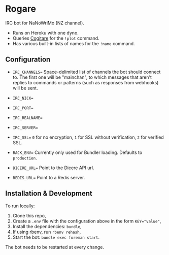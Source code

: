 # Rogare

IRC bot for NaNoWriMo (NZ channel).

- Runs on Heroku with one dyno.
- Queries [Cogitare](https://cogitare.nz) for the `!plot` command.
- Has various built-in lists of names for the `!name` command.

## Configuration

- `IRC_CHANNELS=` Space-delimited list of channels the bot should connect
  to. The first one will be "mainchan", to which messages that aren't
  replies to commands or patterns (such as responses from webhooks)
  will be sent.

- `IRC_NICK=`

- `IRC_PORT=`

- `IRC_REALNAME=`

- `IRC_SERVER=`

- `IRC_SSL=` `0` for no encryption, `1` for SSL without verification,
  `2` for verified SSL.

- `RACK_ENV=` Currently only used for Bundler loading. Defaults to `production`.

- `DICERE_URL=` Point to the Dicere API url.

- `REDIS_URL=` Point to a Redis server.

## Installation & Development

To run locally:

1. Clone this repo,
2. Create a `.env` file with the configuration above in the form `KEY="value"`,
3. Install the dependencies: `bundle`,
4. If using rbenv, run `rbenv rehash`,
5. Start the bot: `bundle exec foreman start`.

The bot needs to be restarted at every change.

